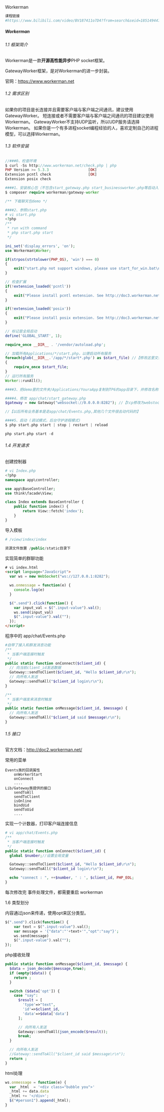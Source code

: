 Workerman

~~~php
课程链接
#https://www.bilibili.com/video/BV187411o7D4?from=search&seid=1851494477709103954
~~~



##### Workerman

###### 1.1 框架简介

Workerman是一款**开源高性能异步**PHP socket框架。

GatewayWorker框架，是对Workerman的进一步封装。

官网：https://www.workerman.net



###### 1.2 需求区别

如果你的项目是长连接并且需要客户端与客户端之间通讯，建议使用GatewayWorker。
短连接或者不需要客户端与客户端之间通讯的项目建议使用Workerman。
GatewayWorker不支持UDP监听，所以UDP服务请选择Workerman。
如果你是一个有多进程socket编程经验的人，喜欢定制自己的进程模型，可以选择Workerman。



###### 1.3  软件安装

~~~php
//###0、检查环境
$ curl -Ss http://www.workerman.net/check.php | php
PHP Version >= 5.3.3                  [OK] 
Extension pcntl check                 [OK] 
Extension posix check 

####1、安装核心包（不包含start_gateway.php start_businessworker.php等启动入口文件）
$ composer require workerman/gateway-worker

/** 下载聊天包demo */

####2、参照start.php
# vi start.php
<?php
/**
 * run with command
 * php start.php start
 */

ini_set('display_errors', 'on');
use Workerman\Worker;

if(strpos(strtolower(PHP_OS), 'win') === 0)
{
    exit("start.php not support windows, please use start_for_win.bat\n");
}

// 检查扩展
if(!extension_loaded('pcntl'))
{
    exit("Please install pcntl extension. See http://doc3.workerman.net/appendices/install-extension.html\n");
}

if(!extension_loaded('posix'))
{
    exit("Please install posix extension. See http://doc3.workerman.net/appendices/install-extension.html\n");
}

// 标记是全局启动
define('GLOBAL_START', 1);

require_once __DIR__ . '/vendor/autoload.php';

// 加载所有Applications/*/start.php，以便启动所有服务
foreach(glob(__DIR__.'/app/*/start*.php') as $start_file) //【修改这里文件名称 app】
{
    require_once $start_file;
}
// 运行所有服务
Worker::runAll();

####3、把demo里的文件夹/Applications/YouraApp复制到TP6的app目录下，并修改名称为chat

####4、修改 app/chat/start_gateway.php
$gateway = new Gateway("websocket://0.0.0.0:8282"); //【tcp修改为webstock协议】

//【以后所有业务基本是走app/chat/Events.php,其他几个文件很去动代码的】

####5、启动 (调试模式，后台守护进程模式)
$ php start.php start | stop | restart | reload

php start.php start -d
~~~



###### 1.4 开发请求

创建控制器

~~~php
# vi Index.php
<?php
namespace app\controller;

use app\BaseController;
use think\facade\View;

class Index extends BaseController {
    public function index() {
        return View::fetch('index');
    }
}
~~~

导入模板

~~~php
# /view/index/index

资源文件放置 /public/static目录下
~~~



实现简单的群聊功能

~~~html
# vi index.html
<script language="JavaScript">
  var ws = new WebSocket("ws://127.0.0.1:8282");

  ws.onmessage = function(e) {
    console.log(e)
  }

  $(".send").click(function() {
    var input_val = $(".input-value").val();
    ws.send(input_val)
    $(".input-value").val("");
  });
</script>
~~~



程序中的 app/chat/Events.php

~~~php
#自带了接入和群发消息功能
/**
 * 当客户端连接时触发
 */
public static function onConnect($client_id) {
  // 向当前client_id发送数据 
  Gateway::sendToClient($client_id, "Hello $client_id\r\n");
  // 向所有人发送
  Gateway::sendToAll("$client_id login\r\n");
}

/**
 * 当客户端发来消息时触发
 */
public static function onMessage($client_id, $message) {
  // 向所有人发送 
  Gateway::sendToAll("$client_id said $message\r\n");
}
~~~



###### 1.5 接口

官方文档：http://doc2.workerman.net/

常用的菜单

~~~
Events类的回调属性
    onWorkerStart
    onConnect
    ....
Lib/Gateway类提供的接口
    sendToAll
    sendToClient
    isOnline
    bindUid
    sendToUid
    ....
~~~



实现一个计数器，打印客户端连接信息

~~~php
# vi app/chat/Events.php
/**
 * 当客户端连接时触发
 */
public static function onConnect($client_id) {
  global $number;//设置全局变量

  Gateway::sendToClient($client_id, "Hello $client_id\r\n");
  Gateway::sendToAll("$client_id login\r\n");

  echo "connect : ", ++$number, ' : ', $client_id, PHP_EOL;
}
~~~



每次修改完 事件处理文件，都需要重启 workerman



1.6 类型划分

内容通过json来传递，使用opt来区分类型。

~~~php
$(".send").click(function() {
    var text = $(".input-value").val();
    var message = '{"data":"'+text+'","opt":"say"}';
    ws.send(message)
    $(".input-value").val("");
});
~~~



php接收处理

~~~php
public static function onMessage($client_id, $message) {
  $data = json_decode($message,true);
  if (empty($data)) {
    return ;
  }

  switch ($data['opt']) {
    case "say":
      $result = [
        'type'=>"text",
        'id'=>$client_id,
        'data'=>$data['data']
      ];

      // 向所有人发送
      Gateway::sendToAll(json_encode($result));
      break;
  }

  // 向所有人发送 
  //Gateway::sendToAll("$client_id said $message\r\n");
  return ;
}
~~~



html处理

~~~javascript
ws.onmessage = function(e) {
  var _html  = '<div class="bubble you">'
  _html += data.data
  _html += '</div>';
  $("#person1").append(_html);
}
~~~



